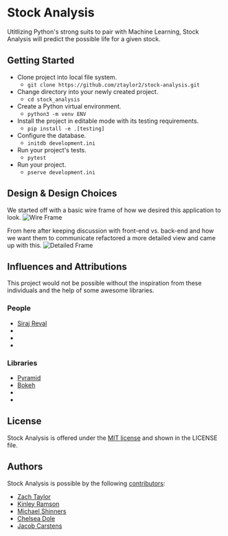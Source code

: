 # Stock Analysis 
Utitlizing Python's strong suits to pair with Machine Learning, Stock Analysis will predict the possible life for a given stock.
## Getting Started
- Clone project into local file system. 
    - ```git clone https://github.com/ztaylor2/stock-analysis.git```
- Change directory into your newly created project.
    - ```cd stock_analysis```
- Create a Python virtual environment.
    - ```python3 -m venv ENV```
- Install the project in editable mode with its testing requirements.
    - ```pip install -e .[testing]```
- Configure the database.
    - ```initdb development.ini```
- Run your project's tests.
    - ```pytest```
- Run your project.
    - ```pserve development.ini```
    
## Design & Design Choices
We started off with a basic wire frame of how we desired this application to look.
![Wire Frame](https://github.com/ztaylor2/stock-analysis/blob/jake-template-design/stock_analysis/static/wire_frame.jpg)

From here after keeping discussion with front-end vs. back-end and how we want them to communicate refactored a more detailed view and came up with this.
![Detailed Frame](https://github.com/ztaylor2/stock-analysis/blob/jake-template-design/stock_analysis/static/detailed_frame.jpg)
## Influences and Attributions
This project would not be possible without the inspiration from these individuals and the help of some awesome libraries.
### People
* [Siraj Reval](https://twitter.com/sirajraval)
* []()
* []()
* []()

### Libraries
* [Pyramid](https://trypyramid.com/)
* [Bokeh](https://bokeh.pydata.org/en/latest/)
* []()
* []()

## License
Stock Analysis is offered under the [MIT license](https://opensource.org/licenses/MIT) and shown in the LICENSE file.
## Authors
Stock Analysis is possible by the following [contributors](https://github.com/ztaylor2/stock-analysis/graphs/contributors):
* [Zach Taylor](https://github.com/ztaylor2)
* [Kinley Ramson](https://github.com/nothingnessbird)
* [Michael Shinners](https://github.com/mshinners)
* [Chelsea Dole](https://github.com/chelseadole)
* [Jacob Carstens](https://github.com/Loaye)